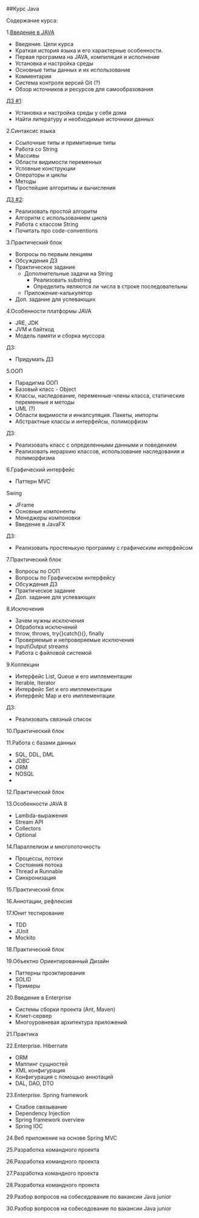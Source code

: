 ##Курс Java

Содержание курса:

1\.[Введение в JAVA](https://github.com/rxn1d/courses/blob/master/topic1/topic_1.md)
* Введение. Цели курса
* Краткая история языка и его характерные особенности.
* Первая программа на JAVA, компиляция и исполнение
* Установка и настройка среды
* Основные типы данных и их использование
* Комментарии
* Система контроля версий Git (?)
* Обзор источников и ресурсов для самообразования

[ДЗ #1](https://github.com/rxn1d/courses/blob/master/topic1/topic_1_home_work.md):
* Установка и настройка среды у себя дома
* Найти литературу и необходимые источники данных

2\.Синтаксис языка
* Ссылочные типы и примитивные типы
* Работа со String
* Массивы
* Области видимости переменных
* Условные конструкции
* Операторы и циклы
* Методы
* Простейшие алгоритмы и вычисления

[ДЗ #2](https://github.com/rxn1d/courses/blob/master/topic2/topic_2_home_work.md):
* Реализовать простой алгоритм
* Алгоритм с использованием цикла
* Работа с классом String
* Почитать про code-conventions

3\.Практический блок
* Вопросы по первым лекциям
* Обсуждения ДЗ
* Практическое задание
  - Дополнительные задачи на String
    + Реализовать substring
    + Определить являются ли числа в строке последовательны
  - Приложение-калькулятор
* Доп. задание для успевающих

4\.Особенности платформы JAVA
* JRE, JDK
* JVM и байткод
* Модель памяти и сборка муссора

ДЗ:
* Придумать ДЗ

5\.ООП 
* Парадигма ООП
* Базовый класс - Object
* Классы, наследование, переменные-члены класса, статические переменные и методы
* UML (?)
* Области видимости и инкапсуляция. Пакеты, импорты
* Абстрактные классы и интерфейсы, полиморфизм

ДЗ:
* Реализовать класс с определенными данными и поведением
* Реализовать иерархию классов, использование наследования и полиморфизма

6\.Графический интерфейс
* Паттерн MVC

Swing
* JFrame
* Основные компоненты
* Менеджеры компоновки
* Введение в JavaFX

ДЗ:
* Реализовать простенькую программу с графическим интерфейсом

7\.Практический блок
* Вопросы по ООП
* Вопросы по Графическом интерфейсу
* Обсуждения ДЗ
* Практическое задание
* Доп. задание для успевающих

8\.Исключения
* Зачем нужны исключения
* Обработка исключений
* throw, throws, try{}catch(){}, finally
* Проверяемые и непроверяемые исключения
* Input\Output streams
* Работа с файловой системой

9\.Коллекции
* Интерфейс List, Queue и его имплементации
* Iterable, Iterator
* Интерфейс Set и его имплементации
* Интерфейс Map и его имплементации

ДЗ:
* Реализовать связный список

10\.Практический блок

11\.Работа с базами данных
* SQL, DDL, DML
* JDBC
* ORM
* NOSQL
* 
12\.Практический блок

13\.Особенности JAVA 8
* Lambda-выражения
* Stream API
* Collectors
* Optional

14\.Параллелизм и многопоточность
* Процессы, потоки
* Состояния потока
* Thread и Runnable
* Синхронизация

15\.Практический блок

16\.Аннотации, рефлексия

17\.Юнит тестирование
* TDD
* JUnit
* Mockito

18\.Практический блок

19\.Объектно Ориентированный Дизайн
* Паттерны проэктирования
* SOLID
* Примеры

20\.Введение в Enterprise
* Системы сборки проекта (Ant, Maven)
* Клиет-сервер
* Многоуровневая архитектура приложений

21\.Практика

22\.Enterprise. Hibernate
* ORM
* Маппинг сущностей
* XML конфигурация
* Конфигурация с помощью аннотаций
* DAL, DAO, DTO

23\.Enterprise. Spring framework
* Слабое связывание
* Dependency Injection
* Spring framework overview
* Spring IOC

24\.Веб приложение на основе Spring MVC

25\.Разработка командного проекта

26\.Разработка командного проекта

27\.Разработка командного проекта

28\.Разработка командного проекта

29\.Разбор вопросов на собеседование по вакансии Java junior

30\.Разбор вопросов на собеседование по вакансии Java junior












 




